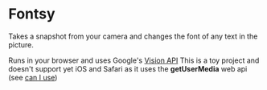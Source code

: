 # Fontsy

Takes a snapshot from your camera and changes the font of any text in the picture.

Runs in your browser and uses Google's [Vision API](https://cloud.google.com/vision/)
This is a toy project and doesn't support yet iOS and Safari as it uses the **getUserMedia** web api (see [can I use](https://caniuse.com/#search=getusermedia))
